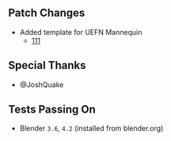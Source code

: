 ## Patch Changes
* Added template for UEFN Mannequin
  * [111](https://github.com/poly-hammer/BlenderTools/pull/111)

## Special Thanks
* @JoshQuake

## Tests Passing On
* Blender `3.6`, `4.2`  (installed from blender.org)
